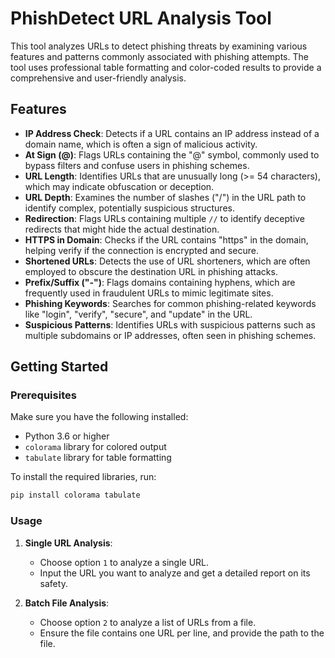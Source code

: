 # PhishDetect URL Analysis Tool

This tool analyzes URLs to detect phishing threats by examining various features and patterns commonly associated with phishing attempts. The tool uses professional table formatting and color-coded results to provide a comprehensive and user-friendly analysis.

## Features

- **IP Address Check**: Detects if a URL contains an IP address instead of a domain name, which is often a sign of malicious activity.
- **At Sign (@)**: Flags URLs containing the "@" symbol, commonly used to bypass filters and confuse users in phishing schemes.
- **URL Length**: Identifies URLs that are unusually long (>= 54 characters), which may indicate obfuscation or deception.
- **URL Depth**: Examines the number of slashes ("/") in the URL path to identify complex, potentially suspicious structures.
- **Redirection**: Flags URLs containing multiple `//` to identify deceptive redirects that might hide the actual destination.
- **HTTPS in Domain**: Checks if the URL contains "https" in the domain, helping verify if the connection is encrypted and secure.
- **Shortened URLs**: Detects the use of URL shorteners, which are often employed to obscure the destination URL in phishing attacks.
- **Prefix/Suffix ("-")**: Flags domains containing hyphens, which are frequently used in fraudulent URLs to mimic legitimate sites.
- **Phishing Keywords**: Searches for common phishing-related keywords like "login", "verify", "secure", and "update" in the URL.
- **Suspicious Patterns**: Identifies URLs with suspicious patterns such as multiple subdomains or IP addresses, often seen in phishing schemes.

## Getting Started

### Prerequisites

Make sure you have the following installed:
- Python 3.6 or higher
- `colorama` library for colored output
- `tabulate` library for table formatting

To install the required libraries, run:

```bash
pip install colorama tabulate
```

### Usage

1. **Single URL Analysis**:
   - Choose option `1` to analyze a single URL.
   - Input the URL you want to analyze and get a detailed report on its safety.

2. **Batch File Analysis**:
   - Choose option `2` to analyze a list of URLs from a file.
   - Ensure the file contains one URL per line, and provide the path to the file.
